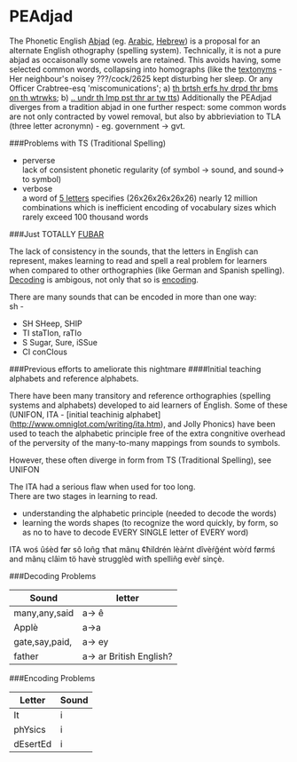 PEAdjad
=======

The Phonetic English [Abjad](http://en.wikipedia.org/wiki/Abjad) (eg. [Arabic](http://en.wikipedia.org/wiki/Arabic_Alphabet), [Hebrew](http://en.wikipedia.org/wiki/Arabic_Alphabet)) is a proposal for an alternate English othography (spelling system). Technically, it is not a pure abjad as occaisonally some vowels are retained. This avoids having, some selected common words, collapsing into homographs (like the [textonyms](http://www.urbandictionary.com/define.php?term=textonym) - Her neighbour's noisey ???/cock/2625 kept disturbing her sleep. Or any Officer Crabtree-esq 'miscomunications'; a) [th brtsh erfs hv drpd thr bms on th wtrwks](http://www.youtube.com/watch?v=6DrAp5gzdqc); b) [.. undr th lmp pst thr ar tw tts](http://www.youtube.com/watch?v=zGNVU5ZjlgA)) Additionally the PEAdjad diverges from a tradition abjad in one further respect: some common words are not only contracted by vowel removal, but also by abbrieviation to TLA (three letter acronymn) - eg. government -> gvt.

###Problems with TS (Traditional Spelling)  
* perverse    
lack of consistent phonetic regularity (of symbol -> sound, and sound-> to symbol)  
* verbose   
 a word of [5 letters](http://answers.yahoo.com/question/index?qid=20080526032554AAB28AF) specifies (26x26x26x26x26) nearly 12 million combinations which is inefficient encoding of vocabulary sizes which rarely exceed 100 thousand words

###Just TOTALLY [FUBAR](http://en.wikipedia.org/wiki/FUBAR#FUBAR)

The lack of consistency in the sounds, that the letters in English can represent, makes learning to read and spell a real problem for learners when compared to other orthographies (like German and Spanish spelling).  [Decoding](#decoding) is ambigous, not only that so is [encoding](#encoding).  

Τħere are many sounds that can be encoded in more than one way:     
sh -  
* SH SHeep, SHIP  
* TI staTIon, raTIo 
* S Sugar, Sure, iSSue 
* CI conCIous

###Previous efforts to ameliorate this nightmare
####Initial teaching alphabets and reference alphabets.

There have been many transitory and reference orthographies (spelling systems and alphabets) developed to aid learners of English. Some of these (UNIFON, ITA - [initial teachinig alphabet] (http://www.omniglot.com/writing/ita.htm), and Jolly Phonics) have been used to teach the alphabetic principle free of the extra congnitive overhead of the perversity of the many-to-many mappings from sounds to symbols.

However, these often diverge in form from TS (Traditional Spelling), see UNIFON


The ITA had a serious flaw when used for too long.  
There are two stages in learning to read.

* understanding the alphabetic principle (needed to decode the words)  
* learning the words shapes (to recognize the word quickly, by form, so as no to have to decode EVERY SINGLE letter of EVERY word) 
 

ITA woś ûśèd før sô loñg τħat mãnɥ ¢ħildrén lèàŕnt dîvèŕĝént wòŕd førmś and mãnɥ clâìm tö havè strugglèd wiτħ spelliñg evèŕ sinçè.

<a name="decoding"></a>
###Decoding Problems

Sound            |letter 
-----------------|---------
many,any,said  	 |a-> ê
Applè            |a->a
gate,say,paid,   |a-> ey
father           |a-> ar British English?

<a name="encoding"></a>
###Encoding Problems

Letter   |	Sound
---------|-------
It 	     |i
phYsics  |i
dEsertEd |i
